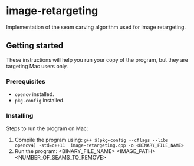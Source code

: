 # image-retargeting
Implementation of the seam carving algorithm used for image retargeting.

## Getting started
These instructions will help you run your copy of the program, but they are targeting Mac users only.

### Prerequisites
* `opencv` installed.
* `pkg-config` installed.

### Installing
Steps to run the program on Mac:
1. Compile the program using: `g++ $(pkg-config --cflags --libs opencv4) -std=c++11  image-retargeting.cpp -o <BINARY_FILE_NAME>`
2. Run the program: <BINARY_FILE_NAME> <IMAGE_PATH> <NUMBER_OF_SEAMS_TO_REMOVE>

